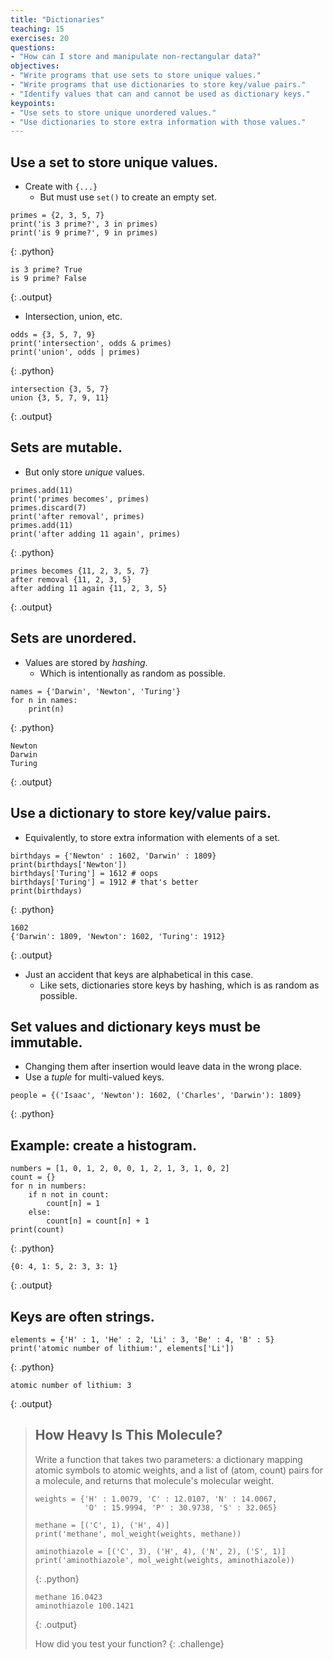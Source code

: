 ```yaml
---
title: "Dictionaries"
teaching: 15
exercises: 20
questions:
- "How can I store and manipulate non-rectangular data?"
objectives:
- "Write programs that use sets to store unique values."
- "Write programs that use dictionaries to store key/value pairs."
- "Identify values that can and cannot be used as dictionary keys."
keypoints:
- "Use sets to store unique unordered values."
- "Use dictionaries to store extra information with those values."
---
```


## Use a set to store unique values.

*   Create with `{...}`
    *   But must use `set()` to create an empty set.

~~~
primes = {2, 3, 5, 7}
print('is 3 prime?', 3 in primes)
print('is 9 prime?', 9 in primes)
~~~
{: .python}
~~~
is 3 prime? True
is 9 prime? False
~~~
{: .output}

*   Intersection,  union, etc.

~~~
odds = {3, 5, 7, 9}
print('intersection', odds & primes)
print('union', odds | primes)
~~~
{: .python}
~~~
intersection {3, 5, 7}
union {3, 5, 7, 9, 11}
~~~
{: .output}

## Sets are mutable.

*   But only store *unique* values.

~~~
primes.add(11)
print('primes becomes', primes)
primes.discard(7)
print('after removal', primes)
primes.add(11)
print('after adding 11 again', primes)
~~~
{: .python}
~~~
primes becomes {11, 2, 3, 5, 7}
after removal {11, 2, 3, 5}
after adding 11 again {11, 2, 3, 5}
~~~
{: .output}

## Sets are unordered.

*   Values are stored by *hashing*.
    *   Which is intentionally as random as possible.

~~~
names = {'Darwin', 'Newton', 'Turing'}
for n in names:
    print(n)
~~~
{: .python}
~~~
Newton
Darwin
Turing
~~~
{: .output}

## Use a dictionary to store key/value pairs.

*   Equivalently, to store extra information with elements of a set.

~~~
birthdays = {'Newton' : 1602, 'Darwin' : 1809}
print(birthdays['Newton'])
birthdays['Turing'] = 1612 # oops
birthdays['Turing'] = 1912 # that's better
print(birthdays)
~~~
{: .python}
~~~
1602
{'Darwin': 1809, 'Newton': 1602, 'Turing': 1912}
~~~
{: .output}

*   Just an accident that keys are alphabetical in this case.
    *   Like sets, dictionaries store keys by hashing, which is as random as possible.

## Set values and dictionary keys must be immutable.

*   Changing them after insertion would leave data in the wrong place.
*   Use a *tuple* for multi-valued keys.

~~~
people = {('Isaac', 'Newton'): 1602, ('Charles', 'Darwin'): 1809}
~~~
{: .python}

## Example: create a histogram.

~~~
numbers = [1, 0, 1, 2, 0, 0, 1, 2, 1, 3, 1, 0, 2]
count = {}
for n in numbers:
    if n not in count:
        count[n] = 1
    else:
        count[n] = count[n] + 1
print(count)
~~~
{: .python}
~~~
{0: 4, 1: 5, 2: 3, 3: 1}
~~~
{: .output}

## Keys are often strings.

~~~
elements = {'H' : 1, 'He' : 2, 'Li' : 3, 'Be' : 4, 'B' : 5}
print('atomic number of lithium:', elements['Li'])
~~~
{: .python}
~~~
atomic number of lithium: 3
~~~
{: .output}

> ## How Heavy Is This Molecule?
>
> Write a function that takes two parameters:
> a dictionary mapping atomic symbols to atomic weights,
> and a list of (atom, count) pairs for a molecule,
> and returns that molecule's molecular weight.
>
> ~~~
> weights = {'H' : 1.0079, 'C' : 12.0107, 'N' : 14.0067,
>            'O' : 15.9994, 'P' : 30.9738, 'S' : 32.065}
>
> methane = [('C', 1), ('H', 4)]
> print('methane', mol_weight(weights, methane))
>
> aminothiazole = [('C', 3), ('H', 4), ('N', 2), ('S', 1)]
> print('aminothiazole', mol_weight(weights, aminothiazole))
> ~~~
> {: .python}
> ~~~
> methane 16.0423
> aminothiazole 100.1421
> ~~~
> {: .output}
>
> How did you test your function?
{: .challenge}
